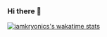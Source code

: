 ### Hi there 👋

[![iamkryonics's wakatime stats](https://github-readme-stats.vercel.app/api/wakatime?username=iamkryonics)](https://github.com/iamkryonics/github-readme-stats)



<!--
**iamkryonics/iamkryonics** is a ✨ _special_ ✨ repository because its `README.md` (this file) appears on your GitHub profile.

Here are some ideas to get you started:

- 🔭 I’m currently working on ...
- 🌱 I’m currently learning ...
- 👯 I’m looking to collaborate on ...
- 🤔 I’m looking for help with ...
- 💬 Ask me about ...
- 📫 How to reach me: ...
- 😄 Pronouns: ...
- ⚡ Fun fact: ...
-->
